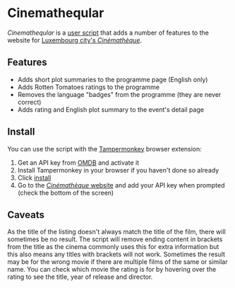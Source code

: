 # Cinematheqular

*Cinematheqular* is a [user script](https://en.wikipedia.org/wiki/Userscript) that adds a number of features to the website for [Luxembourg city's *Cinémathèque*](https://www.vdl.lu/en/visiting/art-and-culture/cultural-institutions/film/cinematheque).

## Features

* Adds short plot summaries to the programme page (English only)
* Adds Rotten Tomatoes ratings to the programme
* Removes the language "badges" from the programme (they are never correct)
* Adds rating and English plot summary to the event's detail page

## Install

You can use the script with the [Tampermonkey](https://www.tampermonkey.net/) browser extension:

1. Get an API key from [OMDB](https://www.omdbapi.com/apikey.aspx) and activate it
2. Install Tampermonkey in your browser if you haven't done so already
3. Click [install](./cinematheqular.user.js?raw=1)
4. Go to the [*Cinémathèque* website](https://www.vdl.lu/en/visiting/art-and-culture/cultural-institutions/film/cinematheque) and add your API key when prompted (check the bottom of the screen)

## Caveats

As the title of the listing doesn't always match the title of the film, there will sometimes be no result. The script will remove ending content in brackets from the title as the cinema commonly uses this for extra information but this also means any titles with brackets will not work. Sometimes the result may be for the wrong movie if there are multiple films of the same or similar name. You can check which movie the rating is for by hovering over the rating to see the title, year of release and director.